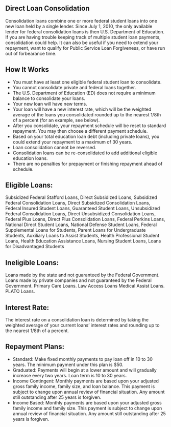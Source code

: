 ## Direct Loan Consolidation
Consolidation loans combine one or more federal student loans into one new loan held by a single lender. Since July 1, 2010, the only available lender for federal consolidation loans is then U.S. Department of Education. 
If you are having trouble keeping track of multiple student loan payments, consolidation could help. It can also be useful if you need to extend your repayment, want to qualify for Public Service Loan Forgiveness, or have run out of forbearance time. 

## How It Works
* You must have at least one eligible federal student loan to consolidate.
* You cannot consolidate private and federal loans together.
* The U.S. Department of Education (ED) does not require a minimum balance to consolidate your loans.
* Your new loan will have new terms.
* Your loan will have a new interest rate, which will be the weighted average of the loans you consolidated rounded up to the nearest 1/8th of a percent (for an example, see below). 
* After you consolidate, your repayment schedule will be reset to standard repayment. You may then choose a different payment schedule.
* Based on your total education loan debt (including private loans), you could extend your repayment to a maximum of 30 years.
* Loan consolidation cannot be reversed.
* Consolidation loans can be re-consolidated to add additional eligible education loans.
* There are no penalties for prepayment or finishing repayment ahead of schedule.

## Eligible Loans:  

Subsidized Federal Stafford Loans, Direct Subsidized Loans, Subsidized Federal Consolidation Loans, Direct Subsidized Consolidation Loans, Federal Insured Student Loans, Guaranteed Student Loans, Unsubsidized Federal Consolidation Loans, Direct Unsubsidized Consolidation Loans, Federal Plus Loans, Direct Plus Consolidation Loans, Federal Perkins Loans, National Direct Student Loans, National Defense Student Loans, Federal Supplemental Loans for Students, Parent Loans for Undergraduate Students, Auxiliary Loans to Assist Students, Health Professional Student Loans, Health Education Assistance Loans, Nursing Student Loans, Loans for Disadvantaged Students

## Ineligible Loans: 

Loans made by the state and not guaranteed by the Federal Government. Loans made by private companies and not guaranteed by the Federal Government. Primary Care Loans. Law Access Loans Medical  Assist Loans. PLATO Loans.

## Interest Rate:

The interest rate on a consolidation loan is determined by taking the weighted average of your current loans’ interest rates and rounding up to the nearest 1/8th of a percent. 

## Repayment Plans:
* Standard:  Make fixed monthly payments to pay loan off in 10 to 30 years.  The minimum payment under this plan is $50.
* Graduated:  Payments will begin at a lower amount and will gradually increase every two years.  Loan term is 10 to 30 years.
* Income Contingent:  Monthly payments are based upon your adjusted gross family income, family size, 	  and loan balance.  This payment is subject to change upon annual review of financial situation.  Any amount still outstanding after 25 years is forgiven.
* Income Based:  Monthly payments are based upon your adjusted gross family  income and family size.       	 This payment is subject to change upon annual review of financial situation.  Any amount still outstanding after 25 years is forgiven.
